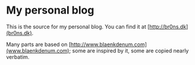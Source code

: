 # My personal blog

This is the source for my personal blog.  You can find it at
[http://br0ns.dk](br0ns.dk).

Many parts are based on [http://www.blaenkdenum.com](www.blaenkdenum.com); some
are inspired by it, some are copied nearly verbatim.
